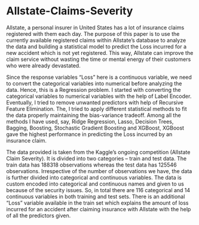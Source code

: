 # Allstate-Claims-Severity
Allstate, a personal insurer in United States has a lot of insurance claims registered with them each day. The purpose of this paper is to use the currently available registered claims within Allstate’s database to analyze the data and building a statistical model to predict the Loss incurred for a new accident which is not yet registered. This way, Allstate can improve the claim service without wasting the time or mental energy of their customers who were already devastated.

Since the response variables “Loss” here is a continuous variable, we need to convert the categorical variables into numerical before analyzing the data. Hence, this is a Regression problem. I started with converting the categorical variables to numerical variables with the help of Label Encoder. Eventually, I tried to remove unwanted predictors with help of Recursive Feature Elimination. The, I tried to apply different statistical methods to fit the data properly maintaining the bias-variance tradeoff. Among all the methods I have used, say, Ridge Regression, Lasso, Decision Trees, Bagging, Boosting, Stochastic Gradient Boosting and XGBoost, XGBoost gave the highest performance in predicting the Loss incurred by an insurance claim.

The data provided is taken from the Kaggle’s ongoing competition (Allstate Claim Severity). It is divided into two categories – train and test data. The train data has 188318 observations whereas the test data has 125546 observations. Irrespective of the number of observations we have, the data is further divided into categorical and continuous variables. The data is custom encoded into categorical and continuous names and given to us because of the security issues. So, in total there are 116 categorical and 14 continuous variables in both training and test sets. There is an additional “Loss” variable available in the train set which explains the amount of loss incurred for an accident after claiming insurance with Allstate with the help of all the predictors given.
